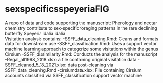 # sexspecificsspeyeriaFIG
A repo of data and code supporting the manuscript: Phenology and nectar chemistry contribute to sex-specific foraging patterns in the rare declining butterfly Speyeria idalia idalia
<br>
Visitation analysis contains:
-SSFF_data_cleaning.Rmd: Cleans and formats data for downstream use
-SSFF_classification.Rmd: Uses a support vector machine learning approach to categorize some visitations within the genus Cirsium
-SSFF_dissimilarity.Rmd: Conducts the analysis for the manuscript
<br>
-Regal_all1998_2018.xlsx:  a file containing original visitation data
-SSFF_cleaned_5_18_2021.xlsx: data post-cleaning via SSFF_data_cleaning.Rmd
-cirsiumdata.xlsx: File containing Cirsium accounts classified via SSFF_classification support vector machine

